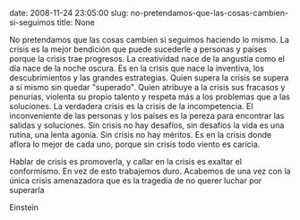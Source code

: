 date: 2008-11-24 23:05:00
slug: no-pretendamos-que-las-cosas-cambien-si-seguimos
title: None

No pretendamos que las cosas cambien si seguimos haciendo lo mismo. La crisis es la mejor bendición que puede sucederle a personas y países porque la crisis trae progresos. La creatividad nace de la angustia como el día nace de la noche oscura. Es en la crisis que nace la inventiva, los descubrimientos y las grandes estrategias. Quien supera la crisis se supera a sí mismo sin quedar "superado". Quien atribuye a la crisis sus fracasos y penurias, violenta su propio talento y respeta más a los problemas que a las soluciones. La verdadera crisis es la crisis de la incompetencia. El inconveniente de las personas y los países es la pereza para encontrar las salidas y soluciones. Sin crisis no hay desafíos, sin desafíos la vida es una rutina, una lenta agonía. Sin crisis no hay méritos. Es en la crisis donde aflora lo mejor de cada uno, porque sin crisis todo viento es caricia.  

Hablar de crisis es promoverla, y callar en la crisis es exaltar el conformismo. En vez de esto trabajemos duro. Acabemos de una vez con la única crisis amenazadora que es la tragedia de no querer luchar por superarla

Einstein

